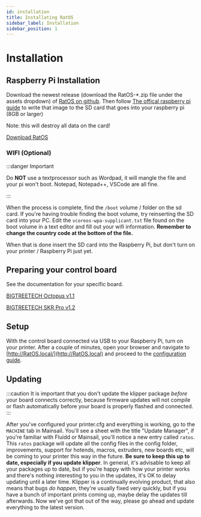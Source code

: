 ```yaml
---
id: installation
title: Installating RatOS
sidebar_label: Installation
sidebar_position: 1
---
```


# Installation

## Raspberry Pi Installation

Download the newest release (download the RatOS-\*.zip file under the assets dropdown) of [RatOS on github](https://github.com/Rat-Os/RatOS/releases).
Then follow [The offical raspberry pi guide](https://www.raspberrypi.org/documentation/installation/installing-images/) to write that image to the SD card that goes into your raspberry pi (8GB or larger)

Note: this will destroy all data on the card!

<a class="button button--primary" href="https://github.com/Rat-Os/RatOS/releases">Download RatOS</a>

### WIFI (Optional)

:::danger Important

Do **NOT** use a textprocessor such as Wordpad, it will mangle the file and your pi won't boot. Notepad, Notepad++, VSCode are all fine.

:::

When the process is complete, find the `/boot` volume / folder on the sd card. If you're having trouble finding the boot volume, try reinserting the SD card into your PC. Edit the `vcoreos-wpa-supplicant.txt` file found on the boot volume in a text editor and fill out your wifi information. **Remember to change the country code at the bottom of the file.**

When that is done insert the SD card into the Raspberry Pi, but don't turn on your printer / Raspberry Pi just yet.

## Preparing your control board

See the documentation for your specific board.

[BIGTREETECH Octopus v1.1](boards/btt/octopus-11)

[BIGTREETECH SKR Pro v1.2](boards/btt/skr-pro-12)

## Setup

With the control board connected via USB to your Raspberry Pi, turn on your printer. After a couple of minutes, open your browser and navigate to [http://RatOS.local/](http://RatOS.local) and proceed to the [configuration guide](configuration).

## Updating

:::caution
It is important that you don't update the klipper package _before_ your board connects correctly, because firmware updates will not compile or flash automatically before your board is properly flashed and connected.
:::

After you've configured your printer.cfg and everything is working, go to the `MACHINE` tab in Mainsail. You'll see a sheet with the title "Update Manager", if you're familiar with Fluidd or Mainsail, you'll notice a new entry called `ratos`. This `ratos` package will update all the config files in the config folder, improvements, support for hotends, macros, extruders, new boards etc, will be coming to your printer this way in the future. **Be sure to keep this up to date, especially if you update klipper**. In general, it's advisable to keep all your packages up to date, but if you're happy with how your printer works and there's nothing interesting to you in the updates, it's OK to delay updating until a later time. Klipper is a continually evolving product, that also means that bugs _do happen_, they're usually fixed very quickly, but if you have a bunch of important prints coming up, maybe delay the updates till afterwards. Now we've got that out of the way, please go ahead and update everything to the latest version.
